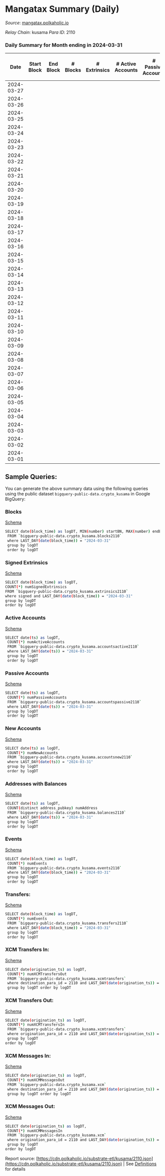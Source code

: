 # Mangatax Summary (Daily)

_Source_: [mangatax.polkaholic.io](https://mangatax.polkaholic.io)

*Relay Chain*: kusama
*Para ID*: 2110



### Daily Summary for Month ending in 2024-03-31


| Date    | Start Block | End Block | # Blocks | # Extrinsics | # Active Accounts | # Passive Accounts | # New Accounts | # Addresses | # Events  | # Transfers ($USD) | # XCM Transfers In ($USD) | # XCM Transfers Out ($USD) | # XCM In | # XCM Out | Issues |
|---------|-------------|-----------|----------|--------------|-------------------|--------------------|----------------|-------------|-----------|--------------------|---------------------------|----------------------------|----------|-----------|--------|
| 2024-03-27 |  |  |  |  |  |  |  |  |  |   |   |   |  |  |  |
| 2024-03-26 |  |  |  |  |  |  |  | 3,721 |  |   |   |   |  |  |  |
| 2024-03-25 |  |  |  |  |  |  |  | 3,721 |  |   |   |   |  |  |  |
| 2024-03-24 |  |  |  |  |  |  |  | 3,716 |  |   |   |   |  |  |  |
| 2024-03-23 |  |  |  |  |  |  |  | 3,715 |  |   |   |   |  |  |  |
| 2024-03-22 |  |  |  |  |  |  |  | 3,715 |  |   |   |   |  |  |  |
| 2024-03-21 |  |  |  |  |  |  |  | 3,713 |  |   |   |   |  |  |  |
| 2024-03-20 |  |  |  |  |  |  |  | 3,711 |  |   |   |   |  |  |  |
| 2024-03-19 |  |  |  |  |  |  |  | 3,709 |  |   |   |   |  |  |  |
| 2024-03-18 |  |  |  |  |  |  |  | 3,707 |  |   |   |   |  |  |  |
| 2024-03-17 |  |  |  |  |  |  |  | 3,704 |  |   |   |   |  |  |  |
| 2024-03-16 |  |  |  |  |  |  |  | 3,701 |  |   |   |   |  |  |  |
| 2024-03-15 |  |  |  |  |  |  |  | 3,698 |  |   |   |   |  |  |  |
| 2024-03-14 |  |  |  |  |  |  |  | 3,696 |  |   |   |   |  |  |  |
| 2024-03-13 |  |  |  |  |  |  |  | 3,692 |  |   |   |   |  |  |  |
| 2024-03-12 |  |  |  |  |  |  |  | 3,686 |  |   |   |   |  |  |  |
| 2024-03-11 |  |  |  |  |  |  |  | 3,684 |  |   |   |   |  |  |  |
| 2024-03-10 |  |  |  |  |  |  |  | 3,683 |  |   |   |   |  |  |  |
| 2024-03-09 |  |  |  |  |  |  |  | 3,679 |  |   |   |   |  |  |  |
| 2024-03-08 |  |  |  |  |  |  |  | 3,672 |  |   |   |   |  |  |  |
| 2024-03-07 |  |  |  |  |  |  |  | 3,670 |  |   |   |   |  |  |  |
| 2024-03-06 |  |  |  |  |  |  |  | 3,665 |  |   |   |   |  |  |  |
| 2024-03-05 |  |  |  |  |  |  |  | 3,646 |  |   |   |   |  |  |  |
| 2024-03-04 |  |  |  |  |  |  |  | 3,640 |  |   |   |   |  |  |  |
| 2024-03-03 |  |  |  |  |  |  |  | 3,633 |  |   |   |   |  |  |  |
| 2024-03-02 |  |  |  |  |  |  |  | 3,625 |  |   |   |   |  |  |  |
| 2024-03-01 |  |  |  |  |  |  |  | 3,623 |  |   |   |   |  |  |  |

## Sample Queries:
You can generate the above summary data using the following queries using the public dataset `bigquery-public-data.crypto_kusama` in Google BigQuery:


### Blocks 

[Schema](https://github.com/colorfulnotion/substrate-etl/blob/main/schema/blocks.json)

```bash
SELECT date(block_time) as logDT, MIN(number) startBN, MAX(number) endBN, COUNT(*) numBlocks 
 FROM `bigquery-public-data.crypto_kusama.blocks2110`  
 where LAST_DAY(date(block_time)) = "2024-03-31" 
 group by logDT 
 order by logDT
```

### Signed Extrinsics 

[Schema](https://github.com/colorfulnotion/substrate-etl/blob/main/schema/extrinsics.json)

```bash
SELECT date(block_time) as logDT, 
COUNT(*) numSignedExtrinsics 
FROM `bigquery-public-data.crypto_kusama.extrinsics2110`  
where signed and LAST_DAY(date(block_time)) = "2024-03-31" 
group by logDT 
order by logDT
```

### Active Accounts 

[Schema](https://github.com/colorfulnotion/substrate-etl/blob/main/schema/accountsactive.json)

```bash
SELECT date(ts) as logDT, 
 COUNT(*) numActiveAccounts 
 FROM `bigquery-public-data.crypto_kusama.accountsactive2110` 
 where LAST_DAY(date(ts)) = "2024-03-31" 
 group by logDT 
 order by logDT
```

### Passive Accounts 

[Schema](https://github.com/colorfulnotion/substrate-etl/blob/main/schema/accountspassive.json)

```bash
SELECT date(ts) as logDT, 
 COUNT(*) numPassiveAccounts 
 FROM `bigquery-public-data.crypto_kusama.accountspassive2110` 
 where LAST_DAY(date(ts)) = "2024-03-31" 
 group by logDT 
 order by logDT
```

### New Accounts 

[Schema](https://github.com/colorfulnotion/substrate-etl/blob/main/schema/accountsnew.json)

```bash
SELECT date(ts) as logDT, 
 COUNT(*) numNewAccounts 
 FROM `bigquery-public-data.crypto_kusama.accountsnew2110` 
 where LAST_DAY(date(ts)) = "2024-03-31" 
 group by logDT
 order by logDT
```

### Addresses with Balances 

[Schema](https://github.com/colorfulnotion/substrate-etl/blob/main/schema/balances.json)

```bash
SELECT date(ts) as logDT,
 COUNT(distinct address_pubkey) numAddress 
 FROM `bigquery-public-data.crypto_kusama.balances2110` 
 where LAST_DAY(date(ts)) = "2024-03-31" 
 group by logDT 
 order by logDT
```

### Events 

[Schema](https://github.com/colorfulnotion/substrate-etl/blob/main/schema/events.json)

```bash
SELECT date(block_time) as logDT, 
 COUNT(*) numEvents 
 FROM `bigquery-public-data.crypto_kusama.events2110` 
 where LAST_DAY(date(block_time)) = "2024-03-31" 
 group by logDT 
 order by logDT
```

### Transfers:

[Schema](https://github.com/colorfulnotion/substrate-etl/blob/main/schema/transfers.json)

```bash
SELECT date(block_time) as logDT, 
 COUNT(*) numEvents 
 FROM `bigquery-public-data.crypto_kusama.transfers2110` 
 where LAST_DAY(date(block_time)) = "2024-03-31" 
 group by logDT 
 order by logDT
```

### XCM Transfers In: 

[Schema](https://github.com/colorfulnotion/substrate-etl/blob/main/schema/xcmtransfers.json)

```bash
SELECT date(origination_ts) as logDT, 
 COUNT(*) numXCMTransfersOut 
 FROM `bigquery-public-data.crypto_kusama.xcmtransfers` 
 where destination_para_id = 2110 and LAST_DAY(date(origination_ts)) = "2024-03-31" 
 group by logDT order by logDT
```

### XCM Transfers Out: 

[Schema](https://github.com/colorfulnotion/substrate-etl/blob/main/schema/xcmtransfers.json)

```bash
SELECT date(origination_ts) as logDT, 
 COUNT(*) numXCMTransfersIn 
 FROM `bigquery-public-data.crypto_kusama.xcmtransfers` 
 where origination_para_id = 2110 and LAST_DAY(date(origination_ts)) = "2024-03-31" 
 group by logDT 
order by logDT
```

### XCM Messages In: 

[Schema](https://github.com/colorfulnotion/substrate-etl/blob/main/schema/xcm.json)

```bash
SELECT date(origination_ts) as logDT, 
 COUNT(*) numXCMMessagesOut 
 FROM `bigquery-public-data.crypto_kusama.xcm` 
 where destination_para_id = 2110 and LAST_DAY(date(origination_ts)) = "2024-03-31" 
 group by logDT order by logDT
```

### XCM Messages Out: 

[Schema](https://github.com/colorfulnotion/substrate-etl/blob/main/schema/xcm.json)

```bash
SELECT date(origination_ts) as logDT, 
 COUNT(*) numXCMMessagesIn 
 FROM `bigquery-public-data.crypto_kusama.xcm` 
 where origination_para_id = 2110 and LAST_DAY(date(origination_ts)) = "2024-03-31" 
 group by logDT 
order by logDT
```


Report source: [https://cdn.polkaholic.io/substrate-etl/kusama/2110.json](https://cdn.polkaholic.io/substrate-etl/kusama/2110.json) | See [Definitions](/DEFINITIONS.md) for details
